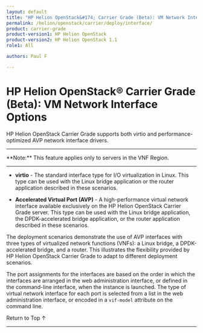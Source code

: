 ```yaml
---
layout: default
title: "HP Helion OpenStack&#174; Carrier Grade (Beta): VM Network Interface Options"
permalink: /helion/openstack/carrier/deploy/interface/
product: carrier-grade
product-version1: HP Helion OpenStack
product-version2: HP Helion OpenStack 1.1
role1: All

authors: Paul F

---
```

<!--UNDER REVISION-->

<script>

function PageRefresh {
onLoad="window.refresh"
}

PageRefresh();

</script>

<!-- <p style="font-size: small;"> <a href="/helion/openstack/1.1/3rd-party-license-agreements/">&#9664; PREV</a> | <a href="/helion/openstack/1.1/">&#9650; UP</a> | NEXT &#9654; </p> -->

# HP Helion OpenStack&#174; Carrier Grade (Beta): VM Network Interface Options

HP Helion OpenStack Carrier Grade supports both virtio and performance-optimized AVP network interface drivers.

<hr>
**Note:** This feature applies only to servers in the VNF Region.
<hr>

* **virtio** -  The standard interface type for I/O virtualization in Linux. This type can be used with the Linux bridge application or the router application described in these scenarios.

* **Accelerated Virtual Port (AVP)** - A high-performance virtual network interface available exclusively on the HP Helion OpenStack Carrier Grade server. This type can be used with the Linux bridge application, the DPDK-accelerated bridge application, or the router application
described in these scenarios.

The deployment scenarios demonstrate the use of AVP interfaces with three types of virtualized network functions (VNFs): a Linux bridge, a DPDK-accelerated bridge, and a router. This illustrates the flexibility provided by HP Helion OpenStack Carrier Grade to adapt to different deployment scenarios.

The port assignments for the interfaces are based on the order in which the interfaces are arranged in the web administration interface, or defined in the command-line interface, when the instance is launched. The type of virtual network interface for each port is selected from a list in the web administration interface, or encoded in a `vif-model` attribute on the command line.

<a href="#top" style="padding:14px 0px 14px 0px; text-decoration: none;"> Return to Top &#8593; </a>
 
----